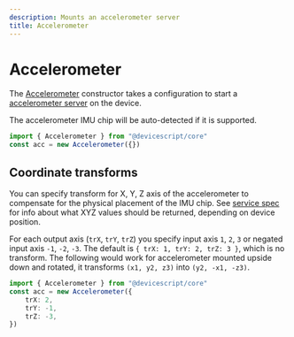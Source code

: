```yaml
---
description: Mounts an accelerometer server
title: Accelerometer
---
```


# Accelerometer

The [Accelerometer](/api/clients/accelerometer) constructor takes a configuration to start a [accelerometer server](https://microsoft.github.io/jacdac-docs/services/accelerometer) on the device.

The accelerometer IMU chip will be auto-detected if it is supported.

```ts
import { Accelerometer } from "@devicescript/core"
const acc = new Accelerometer({})
```

## Coordinate transforms

You can specify transform for X, Y, Z axis of the accelerometer to compensate for the physical
placement of the IMU chip.
See [service spec](https://microsoft.github.io/jacdac-docs/services/accelerometer) for
info about what XYZ values should be returned, depending on device position.

For each output axis (`trX`, `trY`, `trZ`) you specify input axis `1`, `2`, `3`
or negated input axis `-1`, `-2`, `-3`.
The default is `{ trX: 1, trY: 2, trZ: 3 }`, which is no transform.
The following would work for accelerometer mounted upside down and rotated,
it transforms `(x1, y2, z3)` into `(y2, -x1, -z3)`.

```ts
import { Accelerometer } from "@devicescript/core"
const acc = new Accelerometer({
    trX: 2,
    trY: -1,
    trZ: -3,
})
```
